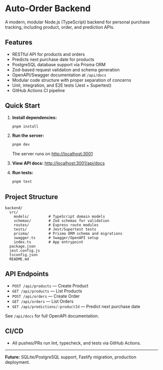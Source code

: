 # Auto-Order Backend

A modern, modular Node.js (TypeScript) backend for personal purchase tracking, including product, order, and prediction APIs.

## Features
- RESTful API for products and orders
- Predicts next purchase date for products
- PostgreSQL database support via Prisma ORM
- Zod-based request validation and schema generation
- OpenAPI/Swagger documentation at `/api/docs`
- Modular code structure with proper separation of concerns
- Unit, integration, and E2E tests (Jest + Supertest)
- GitHub Actions CI pipeline

## Quick Start

1. **Install dependencies:**
   ```sh
   pnpm install
   ```

2. **Run the server:**
   ```sh
   pnpm dev
   ```
   The server runs on [http://localhost:3001](http://localhost:3001)

3. **View API docs:**
   [http://localhost:3001/api/docs](http://localhost:3001/api/docs)

4. **Run tests:**
   ```sh
   pnpm test
   ```

## Project Structure

```
backend/
  src/
    models/         # TypeScript domain models
    schemas/        # Zod schemas for validation
    routes/         # Express route modules
    tests/          # Jest/Supertest tests
    prisma/         # Prisma ORM schema and migrations
    swagger.ts      # Swagger/OpenAPI setup
    index.ts        # App entrypoint
  package.json
  jest.config.js
  tsconfig.json
  README.md
```

## API Endpoints
- `POST /api/products` — Create Product
- `GET /api/products` — List Products
- `POST /api/orders` — Create Order
- `GET /api/orders` — List Orders
- `GET /api/predictions/:productId` — Predict next purchase date

See `/api/docs` for full OpenAPI documentation.

## CI/CD
- All pushes/PRs run lint, typecheck, and tests via GitHub Actions.

---

**Future:** SQLite/PostgreSQL support, Fastify migration, production deployment.
